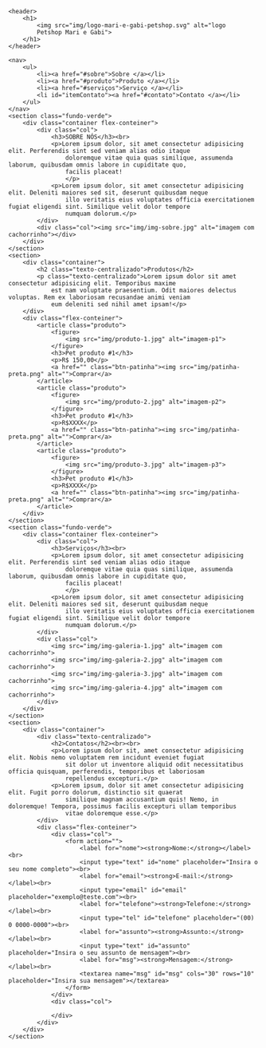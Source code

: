 <!DOCTYPE html>
<html lang="pt-br">
<head>
    <meta charset="UTF-8">
    <meta http-equiv="X-UA-Compatible" content="IE=edge">
    <meta name="viewport" content="width=device-width, initial-scale=1.0">
    <title>Projeto PET SHOP</title>
    <link rel="stylesheet" href="projeto.css/site.css">

</head>
<body>

    <header>
        <h1>
            <img src="img/logo-mari-e-gabi-petshop.svg" alt="logo
            Petshop Mari e Gabi">
        </h1>
    </header>

    <nav>
        <ul>
            <li><a href="#sobre">Sobre </a></li>
            <li><a href="#produto">Produto </a></li>
            <li><a href="#serviços">Serviço </a></li>
            <li id="itemContato"><a href="#contato">Contato </a></li>
        </ul>
    </nav>
    <section class="fundo-verde">
        <div class="container flex-conteiner">
            <div class="col">
                <h3>SOBRE NÓS</h3><br>
                <p>Lorem ipsum dolor, sit amet consectetur adipisicing elit. Perferendis sint sed veniam alias odio itaque 
                    doloremque vitae quia quas similique, assumenda laborum, quibusdam omnis labore in cupiditate quo, 
                    facilis placeat!
                    </p>
                <p>Lorem ipsum dolor, sit amet consectetur adipisicing elit. Deleniti maiores sed sit, deserunt quibusdam neque 
                    illo veritatis eius voluptates officia exercitationem fugiat eligendi sint. Similique velit dolor tempore 
                    numquam dolorum.</p>
            </div>
            <div class="col"><img src="img/img-sobre.jpg" alt="imagem com cachorrinho"></div>
        </div>
    </section>
    <section>
        <div class="container">
            <h2 class="texto-centralizado">Produtos</h2>
            <p class="texto-centralizado">Lorem ipsum dolor sit amet consectetur adipisicing elit. Temporibus maxime 
                est nam voluptate praesentium. Odit maiores delectus voluptas. Rem ex laboriosam recusandae animi veniam
                eum deleniti sed nihil amet ipsam!</p>
        </div>
        <div class="flex-conteiner">
            <article class="produto">
                <figure>
                    <img src="img/produto-1.jpg" alt="imagem-p1">
                </figure>
                <h3>Pet produto #1</h3>
                <p>R$ 150,00</p>
                <a href="" class="btn-patinha"><img src="img/patinha-preta.png" alt="">Comprar</a>
            </article>
            <article class="produto">
                <figure>
                    <img src="img/produto-2.jpg" alt="imagem-p2">
                </figure>
                <h3>Pet produto #1</h3>
                <p>R$XXXX</p>
                <a href="" class="btn-patinha"><img src="img/patinha-preta.png" alt="">Comprar</a>
            </article>
            <article class="produto">
                <figure>
                    <img src="img/produto-3.jpg" alt="imagem-p3">
                </figure>
                <h3>Pet produto #1</h3>
                <p>R$XXXX</p>
                <a href="" class="btn-patinha"><img src="img/patinha-preta.png" alt="">Comprar</a>
            </article>
        </div>
    </section>
    <section class="fundo-verde">
        <div class="container flex-conteiner">
            <div class="col">
                <h3>Serviços</h3><br>
                <p>Lorem ipsum dolor, sit amet consectetur adipisicing elit. Perferendis sint sed veniam alias odio itaque 
                    doloremque vitae quia quas similique, assumenda laborum, quibusdam omnis labore in cupiditate quo, 
                    facilis placeat!
                    </p>
                <p>Lorem ipsum dolor, sit amet consectetur adipisicing elit. Deleniti maiores sed sit, deserunt quibusdam neque 
                    illo veritatis eius voluptates officia exercitationem fugiat eligendi sint. Similique velit dolor tempore 
                    numquam dolorum.</p>
            </div>
            <div class="col">
                <img src="img/img-galeria-1.jpg" alt="imagem com cachorrinho">
                <img src="img/img-galeria-2.jpg" alt="imagem com cachorrinho">
                <img src="img/img-galeria-3.jpg" alt="imagem com cachorrinho">
                <img src="img/img-galeria-4.jpg" alt="imagem com cachorrinho">
            </div>
        </div>
    </section>
    <section>
        <div class="container">
            <div class="texto-centralizado">
                <h2>Contatos</h2><br><br>
                <p>Lorem ipsum dolor sit, amet consectetur adipisicing elit. Nobis nemo voluptatem rem incidunt eveniet fugiat 
                    sit dolor ut inventore aliquid odit necessitatibus officia quisquam, perferendis, temporibus et laboriosam 
                    repellendus excepturi.</p>
                <p>Lorem ipsum, dolor sit amet consectetur adipisicing elit. Fugit porro dolorum, distinctio sit quaerat 
                    similique magnam accusantium quis! Nemo, in doloremque! Tempora, possimus facilis excepturi ullam temporibus 
                    vitae doloremque esse.</p>
            </div>
            <div class="flex-conteiner">
                <div class="col">
                    <form action="">
                        <label for="nome"><strong>Nome:</strong></label><br>
                        <input type="text" id="nome" placeholder="Insira o seu nome completo"><br>
                        <label for="email"><strong>E-mail:</strong> </label><br>
                        <input type="email" id="email" placeholder="exemplo@teste.com"><br>
                        <label for="telefone"><strong>Telefone:</strong></label><br>
                        <input type="tel" id="telefone" placeholder="(00) 0 0000-0000"><br>
                        <label for="assunto"><strong>Assunto:</strong></label><br>
                        <input type="text" id="assunto" placeholder="Insira o seu assunto de mensagem"><br>
                        <label for="msg"><strong>Mensagem:</strong></label><br>
                        <textarea name="msg" id="msg" cols="30" rows="10" placeholder="Insira sua mensagem"></textarea>
                    </form>
                </div>
                <div class="col">

                </div>
            </div>
        </div>
    </section>

    
</body>
</html>
